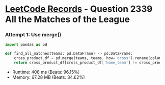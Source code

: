 # [LeetCode Records](../../README.md) - Question 2339 All the Matches of the League

### Attempt 1: Use merge()
```py
import pandas as pd

def find_all_matches(teams: pd.DataFrame) -> pd.DataFrame:
    cross_product_df = pd.merge(teams, teams, how='cross').rename(columns={'team_name_x': 'home_team', 'team_name_y': 'away_team'})
    return cross_product_df[cross_product_df['home_team'] != cross_product_df['away_team']]
```
- Runtime: 408 ms (Beats: 96.15%)
- Memory: 67.28 MB (Beats: 34.62%)

<br>
